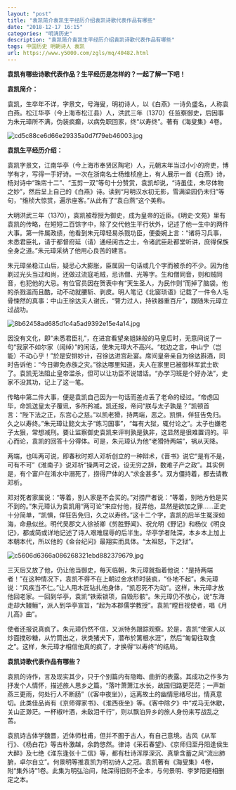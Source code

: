 ```yaml
---
layout: "post"
title: "袁凯简介袁凯生平经历介绍袁凯诗歌代表作品有哪些"
date: "2018-12-17 16:15"
categories: "明清历史"
description: "袁凯简介袁凯生平经历介绍袁凯诗歌代表作品有哪些"
tags: 中国历史 明朝诗人 袁凯
url: https://www.y5000.com/zgls/mq/40482.html
---
```






**袁凯有哪些诗歌代表作品？生平经历是怎样的？一起了解一下吧！**

 **袁凯简介：**

袁凯，生卒年不详，字景文，号海叟，明初诗人，以《白燕》一诗负盛名，人称袁白燕。松江华亭（今上海市松江县）人，洪武三年（1370）任监察御史，后因事为朱元璋所不满，伪装疯癫，以病免职回家，终“以寿终”。著有《海叟集》4卷。

![cd5c88ce6d66e29335a0d7f79eb46003.jpg](https://img.y5000.com/uploads/allimg/190122/cd5c88ce6d66e29335a0d7f79eb46003.jpg)

 **袁凯生平经历介绍：**

袁凯字景文，江南华亭（今上海市奉贤区陶宅）人，元朝末年当过小小的府吏，博学有才，写得一手好诗。一次在浙南名士杨维桢座上，有人展示一首《白燕》诗，杨对诗中“珠帘十二”、“玉剪一双”等句十分赞赏，袁凯却说，“诗虽佳，未尽体物之妙”，然后呈上自己的《白燕》诗。读到“月明汉水初无影，雪满梁园仍未归”等句，“维桢大惊赏，遍示座客。”从此有了“袁白燕”这个美称。

大明洪武三年（1370），袁凯被荐授为御史，成为皇帝的近臣。《明史·文苑》里有袁凯的传略，在短短二百馀字中，除了交代他生平行状外，记述了他一生中的两件大事。第一件属政绩，他看到朱元璋轻易杀戮功臣，便委婉上言：“诸将习兵事，未悉君臣礼，请于都督府延（请）通经阅古之士，令诸武臣赴都堂听讲，庶得保族全身之道。”朱元璋采纳了他用心良苦的建言。

朱元璋坐稳江山后，疑忌心大膨胀，臣属因一句话或几个字而被杀的不少。因为他剃过光头当过和尚，还做过流寇毛贼，忌讳僧、光等字。生和僧同音，则和贼同音，也犯他的大忌。有位官员因在贺表中有“天生圣人，为民作则”而掉了脑袋。他的杀戮滥而且酷，动不动就腰斩、剥皮。明人笔记《北窗琐语》记载了一件令人毛骨悚然的真事：中山王徐达夫人谢氏，“膂力过人，持铁器重百斤”，跟随朱元璋立过战功。

![8b62458ad685d1c4a5ad9392e15e4a14.jpg](https://img.y5000.com/uploads/allimg/190122/8b62458ad685d1c4a5ad9392e15e4a14.jpg)

因没有文化，即“未悉君臣礼”，在进宫看望亲姐妹般的马皇后时，无意间说了一句“我家不如尔家（阔绰）”的闲话，使朱元璋大不高兴。“枕边之言，中山宁（岂能）不动心乎！”於是安排妙计，召徐达进宫赴宴。席间皇帝亲自为徐达斟酒，同时告诉他：“今日卿免赤族之灾。”徐达哪里知道，夫人在家里已被御林军武士砍了。袁凯无法阻止皇帝滥杀，但可以让功臣不说错话。“办学习班是个好办法”，史家不没其功，记上了这一笔。

传略中第二件大事，便是袁凯自己因为一句话而差点丢了老命的经过。“帝虑囚毕，命凯送皇太子覆讯，多所矜减。凯还报，帝问“朕与太子孰是？”凯顿首言：“陛下法之正，东宫心之慈。”以凯老猾，持两端，恶之。凯惧，佯狂告免归。久之以寿终。”朱元璋让懿文太子“练习国事”，“每有大狱，辄付论之”。太子也嫌老子太狠，常想减刑。要让监察御史袁凯来评判孰是孰非，这显然是很难置词的。平心而论，袁凯的回答十分得体。可是，朱元璋认为他“老猾持两端”，祸从天降。

两端，也叫两可说，即春秋时郑人邓析创立的一种辩术，《晋书》说它“是有不是，可有不可”《淮南子》说邓析“操两可之说，设无穷之辞，数难子产之政”。其实例是，有个富户在淆水中溺死了，捞得尸体的人“求金甚多”。双方僵持着，都去请教邓析。

邓对死者家属说：“等着，别人家是不会买的。”对捞尸者说：“等着，别地方他是买不到的。”朱元璋认为袁凯用“两可论”来应付他，捉弄他，显然是欲加之罪……正史十分简单，“凯惧，佯狂告免归，久之以寿终。”这十二个字，袁凯的后半生冤深如海，命悬似丝。明代吴郡文人徐祯卿《剪胜野闻》、祝允明《野记》和杨仪《明良记》，都或简或详地记述了诗人艰难屈辱的后半生。华亭学者陆深，本乡本上加上本朝本代，所以他的《金台纪问》最翔实而具体。“太祖怒，下之狱”。

![c5606d6366a086268321ebd882379679.jpg](https://img.y5000.com/uploads/allimg/190122/c5606d6366a086268321ebd882379679.jpg)

三天后又放了他，仍让他当御史，每天临朝，朱元璋就指着他说：“是持两端者！”在这种情况下，袁凯不得不在上朝过金水桥时装疯，“仆地不起”。朱元璋说：“风疾当不仁。”让人用木匠钻扎他身体，“凯忍死不为动”。这样，朱元璋才放他回老家。一回到华亭，袁凯“铁索锁项，自毁形骸”。朱元璋仍不放心，说“东海走却大鳗鲡”，派人到华亭宣旨，“起为本郡儒学教授”。袁凯“瞠目视使者，唱《月儿高》曲”。

使者还报说真疯了。朱元璋仍然不信，又派特务跟踪观察。於是，袁凯“使家人以炒面搅砂糖，从竹筒出之，状类猪犬下，潜布於篱根水涯”，然后“匍匐往取食之”。这样，朱元璋才相信他真的疯了，才换得“以寿终”的结局。

 **袁凯诗歌代表作品有哪些？**

袁凯的诗作，言及现实其少，只于个别篇内有隐晦、曲折的表露。其成功之作多为抒发个人情怀，描述旅人思乡之篇。“落叶萧萧江水长，故园归路更茫茫；一声新燕三更雨，何处行人不断肠”（《客中夜坐》），远离故土的幽情思绪尽出，情真意切。此类佳品尚有《京师得家书》、《淮西夜坐》等。《客中除夕》中“戎马无休歇，关山正渺茫。一杯椒叶酒，未敌泪千行”，则以飘泊异乡的旅人身份来写战乱之苦。

袁凯诗古体学魏晋，近体师杜甫，但并不囿于古人，有自己意境。古风《从军行》、《杨白花》等古朴激越，余韵悠然。律诗《采石春望》、《京师归至丹阳逢侯生大醉》及七绝《淮东逢张十二信》等，都有杜诗浑厚深沉、真挚含蓄之风“流出肺腑，卓尔自立”。何景明等推袁凯为明初诗人之冠。袁凯著有《海叟集》4卷，附“集外诗”1卷。此集为明弘治间，陆深得旧刻不全本，与何景明、李梦阳更相删定之本。
